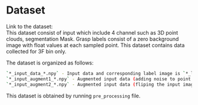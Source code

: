 # Dataset

Link to the dataset: []() <br/>
This dataset consist of input which include 4 channel such as 3D point clouds, segmentation Mask. Grasp labels consist of a zero background image with float values at each sampled point. This dataset contains data collected for 3F bin only.

The dataset is organized as follows:

```bash
`*_input_data_*.npy` - Input data and corresponding label image is `*_label_*.npy`
`*_input_augment1_*.npy` - Augmented input data (adding noise to point cloud) and corresponding label image is `*_label_*.npy`
`*_input_augment2_*.npy` - Augmented input data (fliping the input image), corresponding label iamge is `*_label_flip_*.npy`

```

This dataset is obtained by running `pre_processing` file. 